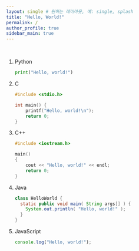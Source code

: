 ```yaml
---
layout: single # 원하는 레이아웃, 예: single, splash 
title: "Hello, World!"
permalink: /
author_profile: true
sidebar_main: true
---
```


  

​    

  

  



<!-- ![강](../assets/images/index/강-1732427707593-4.jpg) -->

1. Python

    ```python
    print("Hello, world!")
    ```

2. C

    ```c
    #include <stdio.h>
    
    int main() {
        printf("Hello, world!\n");
        return 0;
    }
    ```



3. C++

	```c++
	#include <iostream.h>
	
	main()
	{
	    cout << "Hello, world!" << endl;
	    return 0;
	}
	```

	

4. Java

	```java
	class HelloWorld {
	  static public void main( String args[] ) {
	    System.out.println( "Hello, world!" );
	  }
	}
	```

	

5. JavaScript

	```javascript
	console.log("Hello, world!");
	```

